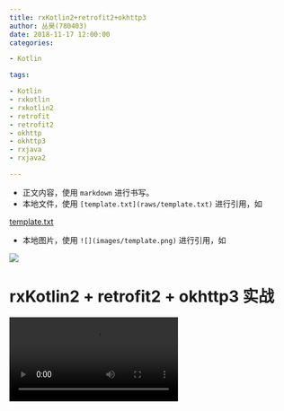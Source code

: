 ```yaml
---
title: rxKotlin2+retrofit2+okhttp3
author: 丛昊(780403)
date: 2018-11-17 12:00:00
categories:

- Kotlin

tags:

- Kotlin
- rxkotlin
- rxkotlin2
- retrofit
- retrofit2
- okhttp
- okhttp3
- rxjava
- rxjava2

---
```


- 正文内容，使用 `markdown` 进行书写。
- 本地文件，使用 `[template.txt](raws/template.txt)` 进行引用，如

[template.txt](raws/template.txt)

- 本地图片，使用 `![](images/template.png)` 进行引用，如

![](images/template.jpg)

# rxKotlin2 + retrofit2 + okhttp3 实战

![Kotlin-vscode.mp4](Kotlin-vscode.mp4)


